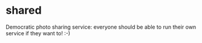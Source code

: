 shared
======

Democratic photo sharing service: everyone should be able to run their own service if they want to! :-)